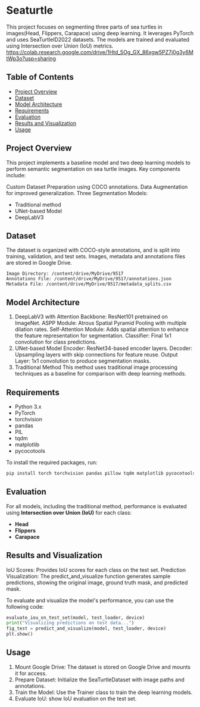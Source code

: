 # Seaturtle
This project focuses on segmenting three parts of sea turtles in images(Head, Flippers, Carapace) using deep learning. It leverages PyTorch and uses SeaTurtleID2022 datasets. The models are trained and evaluated using Intersection over Union (IoU) metrics.
https://colab.research.google.com/drive/1Htd_5Og_GX_86xgw5PZ7j0g3y6MtWp3o?usp=sharing

## Table of Contents
- [Project Overview](#project-overview)
- [Dataset](#dataset)
- [Model Architecture](#model-architecture)
- [Requirements](#requirements)
- [Evaluation](#evaluation)
- [Results and Visualization](#results-and-visualization)
- [Usage](#usage)

## Project Overview
This project implements a baseline model and two deep learning models to perform semantic segmentation on sea turtle images. Key components include:

Custom Dataset Preparation using COCO annotations.
Data Augmentation for improved generalization.
Three Segmentation Models:

- Traditional method
- UNet-based Model
- DeepLabV3

## Dataset
The dataset is organized with COCO-style annotations, and is split into training, validation, and test sets. Images, metadata and annotations files are stored in Google Drive.

`Image Directory: /content/drive/MyDrive/9517`  
`Annotations File: /content/drive/MyDrive/9517/annotations.json`  
`Metadata File: /content/drive/MyDrive/9517/metadata_splits.csv`

## Model Architecture
1. DeepLabV3 with Attention
  Backbone: ResNet101 pretrained on ImageNet.
  ASPP Module: Atrous Spatial Pyramid Pooling with multiple dilation rates.
  Self-Attention Module: Adds spatial attention to enhance the feature representation for segmentation.
  Classifier: Final 1x1 convolution for class predictions.
2. UNet-based Model
  Encoder: ResNet34-based encoder layers.
  Decoder: Upsampling layers with skip connections for feature reuse.
  Output Layer: 1x1 convolution to produce segmentation masks.
3. Traditional Method
  This method uses traditional image processing techniques as a baseline for comparison with deep learning methods.


## Requirements

- Python 3.x
- PyTorch
- torchvision
- pandas
- PIL
- tqdm
- matplotlib
- pycocotools

To install the required packages, run:

```bash
pip install torch torchvision pandas pillow tqdm matplotlib pycocotools
```

## Evaluation

For all models, including the traditional method, performance is evaluated using **Intersection over Union (IoU)** for each class:

- **Head**
- **Flippers**
- **Carapace**

## Results and Visualization
IoU Scores: Provides IoU scores for each class on the test set.
Prediction Visualization: The predict_and_visualize function generates sample predictions, showing the original image, ground truth mask, and predicted mask.

To evaluate and visualize the model's performance, you can use the following code:

```python
evaluate_iou_on_test_set(model, test_loader, device)
print("Visualizing predictions on test data...")
fig_test = predict_and_visualize(model, test_loader, device)
plt.show()
```

## Usage
1. Mount Google Drive: The dataset is stored on Google Drive and mounts it for access.
2. Prepare Dataset: Initialize the SeaTurtleDataset with image paths and annotations.
3. Train the Model: Use the Trainer class to train the deep learning models.
4. Evaluate IoU: show IoU evaluation on the test set.
